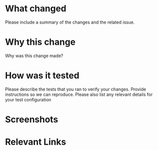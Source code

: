 # What changed

Please include a summary of the changes and the related issue.

# Why this change

Why was this change made?

# How was it tested

Please describe the tests that you ran to verify your changes. Provide instructions so we can reproduce. Please also list any relevant details for your test configuration

# Screenshots

# Relevant Links
